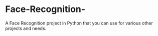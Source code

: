 # Face-Recognition-
A Face Recognition project in Python that you can use for various other projects and needs. 
